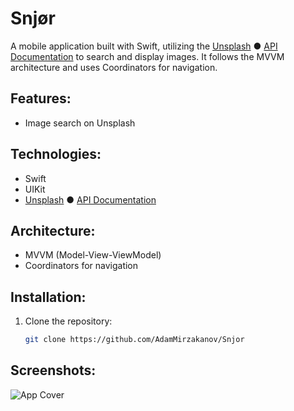 # Snjør

A mobile application built with Swift, utilizing the [Unsplash](https://unsplash.com) ● [API Documentation](https://unsplash.com/documentation) to search and display images. It follows the MVVM architecture and uses Coordinators for navigation.

## Features:
- Image search on Unsplash

## Technologies:
- Swift
- UIKit
- [Unsplash](https://unsplash.com) ● [API Documentation](https://unsplash.com/documentation)

## Architecture:
- MVVM (Model-View-ViewModel)
- Coordinators for navigation

## Installation:
1. Clone the repository:
   ```bash
   git clone https://github.com/AdamMirzakanov/Snjor
   ```

## Screenshots:
![App Cover](assets/cover.png)
